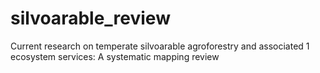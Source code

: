 # silvoarable_review
Current research on temperate silvoarable agroforestry and associated 1 ecosystem services: A systematic mapping review
